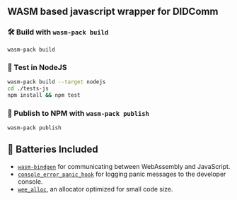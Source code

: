 ## WASM based javascript wrapper for DIDComm

### 🛠️ Build with `wasm-pack build`

```
wasm-pack build
```

### 🔬 Test in NodeJS

```bash
wasm-pack build --target nodejs
cd ./tests-js
npm install && npm test
```

### 🎁 Publish to NPM with `wasm-pack publish`

```
wasm-pack publish
```

## 🔋 Batteries Included

* [`wasm-bindgen`](https://github.com/rustwasm/wasm-bindgen) for communicating
  between WebAssembly and JavaScript.
* [`console_error_panic_hook`](https://github.com/rustwasm/console_error_panic_hook)
  for logging panic messages to the developer console.
* [`wee_alloc`](https://github.com/rustwasm/wee_alloc), an allocator optimized
  for small code size.
